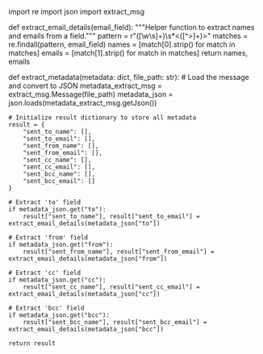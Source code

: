 import re
import json
import extract_msg

def extract_email_details(email_field):
    """Helper function to extract names and emails from a field."""
    pattern = r"([\w\s]+)\s*<([^>]+)>"
    matches = re.findall(pattern, email_field)
    names = [match[0].strip() for match in matches]
    emails = [match[1].strip() for match in matches]
    return names, emails

def extract_metadata(metadata: dict, file_path: str):
    # Load the message and convert to JSON
    metadata_extract_msg = extract_msg.Message(file_path)
    metadata_json = json.loads(metadata_extract_msg.getJson())

    # Initialize result dictionary to store all metadata
    result = {
        "sent_to_name": [],
        "sent_to_email": [],
        "sent_from_name": [],
        "sent_from_email": [],
        "sent_cc_name": [],
        "sent_cc_email": [],
        "sent_bcc_name": [],
        "sent_bcc_email": []
    }

    # Extract 'to' field
    if metadata_json.get("to"):
        result["sent_to_name"], result["sent_to_email"] = extract_email_details(metadata_json["to"])

    # Extract 'from' field
    if metadata_json.get("from"):
        result["sent_from_name"], result["sent_from_email"] = extract_email_details(metadata_json["from"])

    # Extract 'cc' field
    if metadata_json.get("cc"):
        result["sent_cc_name"], result["sent_cc_email"] = extract_email_details(metadata_json["cc"])

    # Extract 'bcc' field
    if metadata_json.get("bcc"):
        result["sent_bcc_name"], result["sent_bcc_email"] = extract_email_details(metadata_json["bcc"])

    return result
